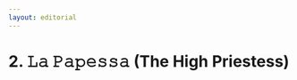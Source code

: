 ```yaml
---
layout: editorial
---
```


# 2. 𝙻𝚊 𝙿𝚊𝚙𝚎𝚜𝚜𝚊 (The High Priestess)

_<mark style="color:purple;"></mark>_
